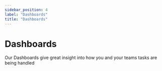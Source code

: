 ```yaml
---
sidebar_position: 4
label: "Dashboards"
title: "Dashboards"
---
```


# Dashboards

Our Dashboards give great insight into how you and your teams tasks are being handled

